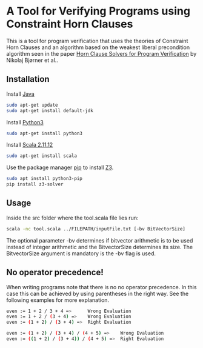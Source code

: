 # A Tool for Verifying Programs using Constraint Horn Clauses

This is a tool for program verification that uses the theories of 
Constraint Horn Clauses and an algorithm based on the weakest 
liberal precondition algorithm seen in the paper [Horn Clause Solvers for Program Verification](https://link.springer.com/chapter/10.1007/978-3-319-23534-9_2)
by Nikolaj Bjørner et al..

## Installation

Install [Java](https://www.java.com/de/download/manual.jsp)
```bash
sudo apt-get update
sudo apt-get install default-jdk
```
Install [Python3](https://www.python.org/download/releases/3.0/)
```bash
sudo apt-get install python3 
```

Install [Scala 2.11.12](https://scala-lang.org/download/2.11.12.html)
```bash
sudo apt-get install scala
```

Use the package manager [pip](https://pip.pypa.io/en/stable/) to install [Z3](https://github.com/Z3Prover/z3).

```bash
sudo apt install python3-pip
pip install z3-solver
```

## Usage
Inside the src folder where the tool.scala file lies run:
```bash
scala -nc tool.scala ../FILEPATH/inputFile.txt [-bv BitVectorSize]
```
The optional parameter -bv determines if bitvector 
arithmetic is to be used instead of integer arithmetic 
and the BitvectorSize determines its size. 
The BitvectorSize argument is mandatory is the -bv flag is used.

## No operator precedence!
When writing programs note that there is no no operator precedence. 
In this case this can be achieved by using parentheses in the right way. 
See the following examples for more explanation. 
```bash
even := 1 + 2 / 3 + 4 =>      Wrong Evaluation
even := 1 + 2 / (3 + 4) =>    Wrong Evaluation
even := (1 + 2) / (3 + 4) =>  Right Evaluation

even := (1 + 2) / (3 + 4) / (4 + 5) =>    Wrong Evaluation
even := ((1 + 2) / (3 + 4)) / (4 + 5) =>  Right Evaluation
```